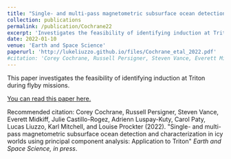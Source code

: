 ```yaml
---
title: "Single- and multi-pass magnetometric subsurface ocean detection and characterization in icy worlds using principal component analysis: Application to Triton"
collection: publications
permalink: /publication/Cochrane22
excerpt: 'Investigates the feasibility of identifying induction at Triton.'
date: 2022-01-10
venue: 'Earth and Space Science'
paperurl: 'http://lukeliuzzo.github.io/files/Cochrane_etal_2022.pdf'
#citation: 'Corey Cochrane, Russell Persigner, Steven Vance, Everett Midkiff, Julie Castillo-Rogez, Adrienn Luspay-Kuty, Carol Paty, Lucas Liuzzo, Karl Mitchell, and Louise Prockter (2022). <i>Earth and Space Science, in press</i>'.
---
```

This paper investigates the feasibility of identifying induction at Triton during flyby missions.

[You can read this paper here.](http://lukeliuzzo.github.io/files/Cochrane_etal_2022.pdf)

Recommended citation: Corey Cochrane, Russell Persigner, Steven Vance, Everett Midkiff, Julie Castillo-Rogez, Adrienn Luspay-Kuty, Carol Paty, Lucas Liuzzo, Karl Mitchell, and Louise Prockter (2022). "Single- and multi-pass magnetometric subsurface ocean detection and characterization in icy worlds using principal component analysis: Application to Triton" <i>Earth and Space Science, in press</i>.
